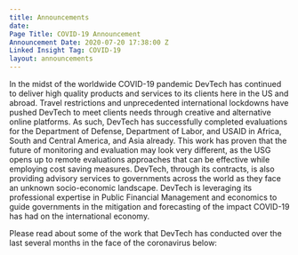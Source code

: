 ```yaml
---
title: Announcements
date:
Page Title: COVID-19 Announcement
Announcement Date: 2020-07-20 17:38:00 Z
Linked Insight Tag: COVID-19
layout: announcements
---
```


In the midst of the worldwide COVID-19 pandemic DevTech has continued to deliver high quality products and services to its clients here in the US and abroad. Travel restrictions and unprecedented international lockdowns have pushed DevTech to meet clients needs through creative and alternative online platforms. As such, DevTech has successfully completed evaluations for the Department of Defense, Department of Labor, and USAID in Africa, South and Central America, and Asia already. This work has proven that the future of monitoring and evaluation may look very different, as the USG opens up to remote evaluations approaches that can be effective while employing cost saving measures.  DevTech, through its contracts, is also providing advisory services to governments across the world as they face an unknown socio-economic landscape. DevTech is leveraging its professional expertise in Public Financial Management and economics to guide governments in the mitigation and forecasting of the impact COVID-19 has had on the international economy.

Please read about some of the work that DevTech has conducted over the last several months in the face of the coronavirus below:
